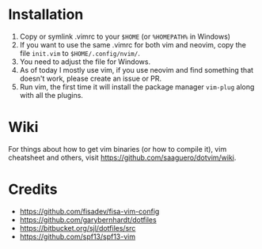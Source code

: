 Installation
============
1. Copy or symlink .vimrc to your `$HOME` (or `%HOMEPATH%` in Windows)
1. If you want to use the same .vimrc for both vim and neovim, copy the file `init.vim` to `$HOME/.config/nvim/`.
  1. You need to adjust the file for Windows.
  1. As of today I mostly use vim, if you use neovim and find something that doesn't work, please create an issue or PR.
1. Run vim, the first time it will install the package manager `vim-plug` along with all the plugins.

Wiki
====
For things about how to get vim binaries (or how to compile it), vim cheatsheet and others, visit https://github.com/saaguero/dotvim/wiki.

Credits
=======
- https://github.com/fisadev/fisa-vim-config
- https://github.com/garybernhardt/dotfiles
- https://bitbucket.org/sjl/dotfiles/src
- https://github.com/spf13/spf13-vim

